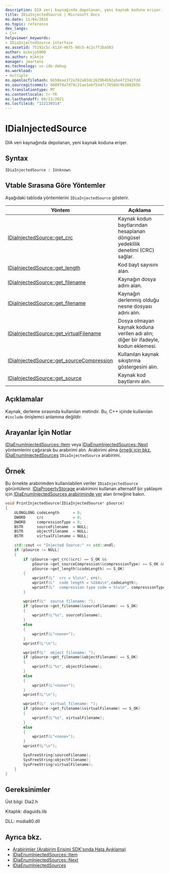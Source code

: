 ```yaml
---
description: DIA veri kaynağında depolanan, yeni kaynak koduna erişer.
title: IDiaInjectedSource | Microsoft Docs
ms.date: 11/04/2016
ms.topic: reference
dev_langs:
- C++
helpviewer_keywords:
- IDiaInjectedSource interface
ms.assetid: 75192c5c-812d-4675-9dc5-4c2cff3ba503
author: mikejo5000
ms.author: mikejo
manager: jmartens
ms.technology: vs-ide-debug
ms.workload:
- multiple
ms.openlocfilehash: 6b58eae372af82a03dc2629b4b92a5e472342fdd
ms.sourcegitcommit: 68897da7d74c31ae1ebf5d47c7b5ddc9b108265b
ms.translationtype: MT
ms.contentlocale: tr-TR
ms.lasthandoff: 08/13/2021
ms.locfileid: "122139314"
---
```

# <a name="idiainjectedsource"></a>IDiaInjectedSource
DIA veri kaynağında depolanan, yeni kaynak koduna erişer.

## <a name="syntax"></a>Syntax

```
IDiaInjectedSource : IUnknown
```

## <a name="methods-in-vtable-order"></a>Vtable Sırasına Göre Yöntemler
Aşağıdaki tabloda yöntemlerini `IDiaInjectedSource` gösterir.

|Yöntem|Açıklama|
|------------|-----------------|
|[IDiaInjectedSource::get_crc](../../debugger/debug-interface-access/idiainjectedsource-get-crc.md)|Kaynak kodun baytlarından hesaplanan döngüsel yedeklilik denetimi (CRC) sağlar.|
|[IDiaInjectedSource::get_length](../../debugger/debug-interface-access/idiainjectedsource-get-length.md)|Kod bayt sayısını alan.|
|[IDiaInjectedSource::get_filename](../../debugger/debug-interface-access/idiainjectedsource-get-filename.md)|Kaynağın dosya adını alan.|
|[IDiaInjectedSource::get_filename](../../debugger/debug-interface-access/idiainjectedsource-get-objectfilename.md)|Kaynağın derlenmiş olduğu nesne dosyası adını alın.|
|[IDiaInjectedSource::get_virtualFilename](../../debugger/debug-interface-access/idiainjectedsource-get-virtualfilename.md)|Dosya olmayan kaynak koduna verilen adı alın; diğer bir ifadeyle, kodun eklemesi.|
|[IDiaInjectedSource::get_sourceCompression](../../debugger/debug-interface-access/idiainjectedsource-get-sourcecompression.md)|Kullanılan kaynak sıkıştırma göstergesini alın.|
|[IDiaInjectedSource::get_source](../../debugger/debug-interface-access/idiainjectedsource-get-source.md)|Kaynak kod baytlarını alın.|

## <a name="remarks"></a>Açıklamalar
Kaynak, derleme sırasında kullanılan metindir. Bu, C++ içinde kullanılan `#include` önişlemci anlamına değildir.

## <a name="notes-for-callers"></a>Arayanlar İçin Notlar
[IDiaEnumInjectedSources::Item](../../debugger/debug-interface-access/idiaenuminjectedsources-item.md) veya [IDiaEnumInjectedSources::Next](../../debugger/debug-interface-access/idiaenuminjectedsources-next.md) yöntemlerini çağırarak bu arabirimi alın. Arabirimi alma [örneği için bkz. IDiaEnumInjectedSources](../../debugger/debug-interface-access/idiaenuminjectedsources.md) `IDiaInjectedSource` arabirimi.

## <a name="example"></a>Örnek
Bu örnekte arabirimden kullanılabilen veriler `IDiaInjectedSource` görüntülenir. [IDiaPropertyStorage](../../debugger/debug-interface-access/idiapropertystorage.md) arabirimini kullanan alternatif bir yaklaşım için [IDiaEnumInjectedSources arabiriminde yer](../../debugger/debug-interface-access/idiaenuminjectedsources.md) alan örneğine bakın.

```C++
void PrintInjectedSource(IDiaInjectedSource* pSource)
{
    ULONGLONG codeLength      = 0;
    DWORD     crc             = 0;
    DWORD     compressionType = 0;
    BSTR      sourceFilename  = NULL;
    BSTR      objectFilename  = NULL;
    BSTR      virtualFilename = NULL;

    std::cout << "Injected Source:" << std::endl;
    if (pSource != NULL)
    {
        if (pSource->get_crc(&crc) == S_OK &&
            pSource->get_sourceCompression(&compressionType) == S_OK &&
            pSource->get_length(&codeLength) == S_OK)
        {
            wprintf(L"  crc = %lu\n", crc);
            wprintf(L"  code length = %I64u\n",codeLength);
            wprintf(L"  compression type code = %lu\n", compressionType);
        }

        wprintf(L"  source filename: ");
        if (pSource->get_filename(&sourceFilename) == S_OK)
        {
            wprintf(L"%s", sourceFilename);
        }
        else
        {
            wprintf(L"<none>");
        }
        wprintf(L"\n");

        wprintf(L"  object filename: ");
        if (pSource->get_filename(&objectFilename) == S_OK)
        {
            wprintf(L"%s", objectFilename);
        }
        else
        {
            wprintf(L"<none>");
        }
        wprintf(L"\n");

        wprintf(L"  virtual filename: ");
        if (pSource->get_filename(&virtualFilename) == S_OK)
        {
            wprintf(L"%s", virtualFilename);
        }
        else
        {
            wprintf(L"<none>");
        }
        wprintf(L"\n");

        SysFreeString(sourceFilename);
        SysFreeString(objectFilename);
        SysFreeString(virtualFilename);
    }
}
```

## <a name="requirements"></a>Gereksinimler
Üst bilgi: Dia2.h

Kitaplık: diaguids.lib

DLL: msdia80.dll

## <a name="see-also"></a>Ayrıca bkz.
- [Arabirimler (Arabirim Erişimi SDK'sında Hata Ayıklama)](../../debugger/debug-interface-access/interfaces-debug-interface-access-sdk.md)
- [IDiaEnumInjectedSources::Item](../../debugger/debug-interface-access/idiaenuminjectedsources-item.md)
- [IDiaEnumInjectedSources::Next](../../debugger/debug-interface-access/idiaenuminjectedsources-next.md)
- [IDiaEnumInjectedSources](../../debugger/debug-interface-access/idiaenuminjectedsources.md)
